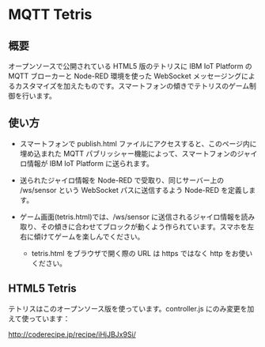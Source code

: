 # MQTT Tetris

## 概要

オープンソースで公開されている HTML5 版のテトリスに IBM IoT Platform の MQTT ブローカーと Node-RED 環境を使った WebSocket メッセージングによるカスタマイズを加えたものです。スマートフォンの傾きでテトリスのゲーム制御を行います。


## 使い方

- スマートフォンで publish.html ファイルにアクセスすると、このページ内に埋め込まれた MQTT パブリッシャー機能によって、スマートフォンのジャイロ情報が IBM IoT Platform に送られます。

- 送られたジャイロ情報を Node-RED で受取り、同じサーバー上の /ws/sensor という WebSocket パスに送信するよう Node-RED を定義します。

- ゲーム画面(tetris.html)では、/ws/sensor に送信されるジャイロ情報を読み取り、その傾きに合わせてブロックが動くよう作られています。スマホを左右に傾けてゲームを楽しんでください。

    - tetris.html をブラウザで開く際の URL は https ではなく http をお使いください。


## HTML5 Tetris

テトリスはこのオープンソース版を使っています。controller.js にのみ変更を加えて使っています：

http://coderecipe.jp/recipe/iHjJBJx9Si/


